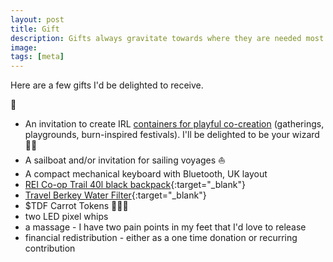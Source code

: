 ```yaml
---
layout: post
title: Gift
description: Gifts always gravitate towards where they are needed most. 
image: 
tags: [meta]
---
```


Here are a few gifts I'd be delighted to receive.

🎁

- An invitation to create IRL [containers for playful co-creation](https://michalkorzonek.com/experiences) (gatherings, playgrounds, burn-inspired festivals). I'll be delighted to be your wizard 🧙‍♂️
- A sailboat and/or invitation for sailing voyages ⛵️
- A compact mechanical keyboard with Bluetooth, UK layout
- [REI Co-op Trail 40l black backpack](https://www.rei.com/product/168485/rei-co-op-trail-40-pack-mens){:target="_blank"}
- [Travel Berkey Water Filter](https://berkey-waterfilters.fr/products/systeme-de-filtration-deau-travel-berkey-version-reduite-du-big-berkey){:target="_blank"}
- $TDF Carrot Tokens 🥕🥕🥕
- two LED pixel whips
- a massage - I have two pain points in my feet that I'd love to release
- financial redistribution - either as a one time donation or recurring contribution 